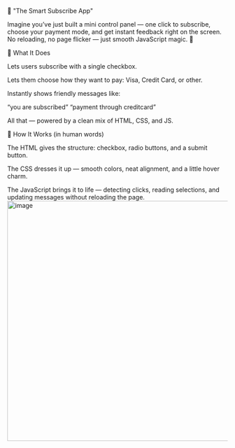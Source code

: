 🌟 "The Smart Subscribe App"

Imagine you’ve just built a mini control panel — one click to subscribe, choose your payment mode, and get instant feedback right on the screen.
No reloading, no page flicker — just smooth JavaScript magic. 💫

🎯 What It Does

Lets users subscribe with a single checkbox.

Lets them choose how they want to pay: Visa, Credit Card, or other.

Instantly shows friendly messages like:

“you are subscribed”
“payment through creditcard”

All that — powered by a clean mix of HTML, CSS, and JS.

🧩 How It Works (in human words)

The HTML gives the structure: checkbox, radio buttons, and a submit button.

The CSS dresses it up — smooth colors, neat alignment, and a little hover charm.

The JavaScript brings it to life — detecting clicks, reading selections, and updating messages without reloading the page.
<img width="506" height="549" alt="image" src="https://github.com/user-attachments/assets/140636ca-b7e0-42fb-86a8-fbfe340d7dba" />
